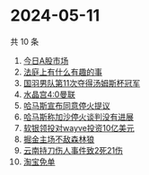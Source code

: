# 2024-05-11

共 10 条

<!-- BEGIN -->
<!-- 最后更新时间 Sat May 11 2024 05:12:34 GMT+0800 (China Standard Time) -->

1. [今日A股市场](https://www.zhihu.com/search?q=今日A股市场)
1. [法庭上有什么有趣的事](https://www.zhihu.com/search?q=法庭上有什么有趣的事)
1. [国羽男队第11次夺得汤姆斯杯冠军](https://www.zhihu.com/search?q=国羽男队第11次夺得汤姆斯杯冠军)
1. [水晶宫4:0曼联](https://www.zhihu.com/search?q=水晶宫4:0曼联)
1. [哈马斯宣布同意停火提议](https://www.zhihu.com/search?q=哈马斯宣布同意停火提议)
1. [哈马斯称加沙停火谈判没有进展](https://www.zhihu.com/search?q=哈马斯称加沙停火谈判没有进展)
1. [软银领投对wayve投资10亿美元](https://www.zhihu.com/search?q=软银领投对wayve投资10亿美元)
1. [掘金主场不敌森林狼](https://www.zhihu.com/search?q=掘金主场不敌森林狼)
1. [云南持刀伤人事件致2死21伤](https://www.zhihu.com/search?q=云南持刀伤人事件致2死21伤)
1. [淘宝免单](https://www.zhihu.com/search?q=淘宝免单)

<!-- END -->
